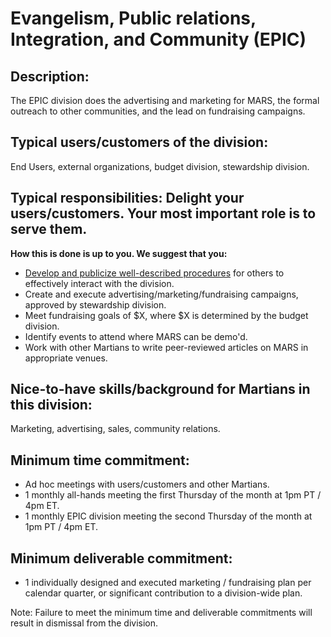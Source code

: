 # Evangelism, Public relations, Integration, and Community (EPIC)

## Description:
The EPIC division does the advertising and marketing for MARS, the formal outreach to other communities, and the lead on fundraising campaigns.

## Typical users/customers of the division:
End Users, external organizations, budget division, stewardship division.

## Typical responsibilities: Delight your users/customers. Your most important role is to serve them.
**How this is done is up to you. We suggest that you:**
- [Develop and publicize well-described procedures](./procedures.md) for others to effectively interact with the division.
- Create and execute advertising/marketing/fundraising campaigns, approved by stewardship division.
- Meet fundraising goals of $X, where $X is determined by the budget division.
- Identify events to attend where MARS can be demo'd.
- Work with other Martians to write peer-reviewed articles on MARS in appropriate venues.

## Nice-to-have skills/background for Martians in this division:
Marketing, advertising, sales, community relations.

## Minimum time commitment:
- Ad hoc meetings with users/customers and other Martians.
- 1 monthly all-hands meeting the first Thursday of the month at 1pm PT / 4pm ET.
- 1 monthly EPIC division meeting the second Thursday of the month at 1pm PT / 4pm ET.

## Minimum deliverable commitment:
- 1 individually designed and executed marketing / fundraising plan per calendar quarter, or significant contribution to a division-wide plan.

Note: Failure to meet the minimum time and deliverable commitments will result in dismissal from the division.